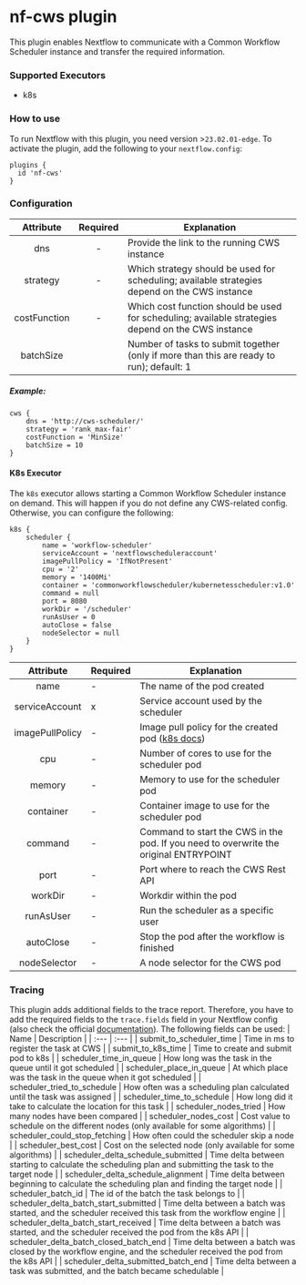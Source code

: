 # nf-cws plugin 

This plugin enables Nextflow to communicate with a Common Workflow Scheduler instance and transfer the required information.

### Supported Executors

- k8s

### How to use

To run Nextflow with this plugin, you need version >`23.02.01-edge`.
To activate the plugin, add the following to your `nextflow.config`:
```
plugins {
  id 'nf-cws'
}
```

### Configuration

| Attribute | Required | Explanation |
|:---:|:---:|---|
| dns | - | Provide the link to the running CWS instance |
| strategy | - | Which strategy should be used for scheduling; available strategies depend on the CWS instance |
| costFunction | - | Which cost function should be used for scheduling; available strategies depend on the CWS instance |
| batchSize |  | Number of tasks to submit together (only if more than this are ready to run); default: 1 |

##### Example: 
```
cws {
    dns = 'http://cws-scheduler/'
    strategy = 'rank_max-fair'
    costFunction = 'MinSize'
    batchSize = 10
}
```

#### K8s Executor

The `k8s` executor allows starting a Common Workflow Scheduler instance on demand. This will happen if you do not define any CWS-related config. Otherwise, you can configure the following:

```
k8s {
    scheduler {
        name = 'workflow-scheduler'
        serviceAccount = 'nextflowscheduleraccount'
        imagePullPolicy = 'IfNotPresent'
        cpu = '2'
        memory = '1400Mi'
        container = 'commonworkflowscheduler/kubernetesscheduler:v1.0'
        command = null
        port = 8080
        workDir = '/scheduler'
        runAsUser = 0
        autoClose = false
        nodeSelector = null
    }
}
```

| Attribute | Required | Explanation |
|:---:|---|---|
| name | - | The name of the pod created |
| serviceAccount | x | Service account used by the scheduler |
| imagePullPolicy | - | Image pull policy for the created pod ([k8s docs](https://kubernetes.io/docs/concepts/containers/images/#image-pull-policy)) |
| cpu | - | Number of cores to use for the scheduler pod |
| memory | - | Memory to use for the scheduler pod |
| container | - | Container image to use for the scheduler pod |
| command | - | Command to start the CWS in the pod. If you need to overwrite the original ENTRYPOINT |
| port | - | Port where to reach the CWS Rest API |
| workDir | - | Workdir within the pod |
| runAsUser | - | Run the scheduler as a specific user |
| autoClose | - | Stop the pod after the workflow is finished |
| nodeSelector | - | A node selector for the CWS pod |

### Tracing
This plugin adds additional fields to the trace report. Therefore, you have to add the required fields to the `trace.fields` field in your Nextflow config (also check the official [documentation](https://www.nextflow.io/docs/latest/tracing.html#trace-report)).
The following fields can be used:
| Name | Description |
| :--- | :--- |
| submit_to_scheduler_time               | Time in ms to register the task at CWS |
| submit_to_k8s_time                     | Time to create and submit pod to k8s |
| scheduler_time_in_queue                | How long was the task in the queue until it got scheduled |
| scheduler_place_in_queue               | At which place was the task in the queue when it got scheduled |
| scheduler_tried_to_schedule            | How often was a scheduling plan calculated until the task was assigned |
| scheduler_time_to_schedule             | How long did it take to calculate the location for this task |
| scheduler_nodes_tried                  | How many nodes have been compared |
| scheduler_nodes_cost                   | Cost value to schedule on the different nodes (only available for some algorithms) |
| scheduler_could_stop_fetching          | How often could the scheduler skip a node |
| scheduler_best_cost                    | Cost on the selected node (only available for some algorithms) |
| scheduler_delta_schedule_submitted     | Time delta between starting to calculate the scheduling plan and submitting the task to the target node |
| scheduler_delta_schedule_alignment     | Time delta between beginning to calculate the scheduling plan and finding the target node |
| scheduler_batch_id                     | The id of the batch the task belongs to |
| scheduler_delta_batch_start_submitted  | Time delta between a batch was started, and the scheduler received this task from the workflow engine |
| scheduler_delta_batch_start_received   | Time delta between a batch was started, and the scheduler received the pod from the k8s API |
| scheduler_delta_batch_closed_batch_end | Time delta between a batch was closed by the workflow engine, and the scheduler received the pod from the k8s API |
| scheduler_delta_submitted_batch_end    | Time delta between a task was submitted, and the batch became schedulable |